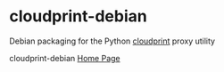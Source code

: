cloudprint-debian
=================

Debian packaging for the Python [cloudprint](https://github.com/armooo/cloudprint) proxy utility

cloudprint-debian [Home Page](http://davesteele.github.io/cloudprint-debian/)
